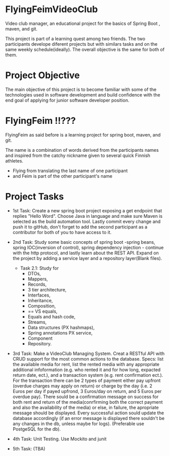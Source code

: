 # FlyingFeimVideoClub
Video club manager, an educational project for the basics of Spring Boot , maven, and git.

This project is part of a learning quest among two friends.
The two participants develope diferent projects but with similars tasks and on the same weekly schedule(ideally). 
The overall objective is the same for both of them.

# Project Objective
The main objective of this project is to become familiar with some of the technologies used in software development and build confidence with the end goal of applying for junior software developer position.

# FlyingFeim !!???
FlyingFeim as said before is a learning project for spring boot, maven, and git.

The name is a combination of words derived from the participants names and inspired from the catchy nickname given to several quick Finnish athletes.
* Flying from translating the last name of one participant
* and Feim is part of the other participant's name


# Project Tasks
- 1st Task: Create a new spring boot project exposing a get endpoint that replies "Hello Word". Choose Java in language and make sure Maven is selected as the build automation tool. Lastly commit every change and push it to gitHub, don't forget to add the second participant as a contributor for both of you to have access to it.
- 2nd Task: Study some basic concepts of spring boot -spring beans, spring IOC(inversion of control), spring dependency injection - continue with the http protocol, and lastly learn about the REST API. Expand on the project by adding a service layer and a repository layer(Blank files).
  - Task 2.1: Study for 
    - DTOs, 
    - Mappers, 
    - Records, 
    - 3 tier architecture, 
    - Interfaces, 
    - Inheritance, 
    - Composition, 
    - == VS equals, 
    - Equals and hash code, 
    - Streams, 
    - Data structures (PX hashmaps), 
    - Spring annotations PX service, 
    - Component
    - Repository.
- 3rd Task: Make a VideoClub Managing System. Creat a RESTful API with CRUD support for the most common actions to the database. Specs: list the available media for rent, list the rented media with any appropriate additional infoformation (e.g. who rented it and for how long, expacted return date, ect.), and a transaction system (e.g. rent confirmation ect.). For the transaction there can be 2 types of payment either pay upfront (overdue charges may apply on return) or charge by the day (i.e. 2 Euros per day if payed upfrond, 3 Euros/day on return, and 5 Euros per overdue pay). There sould be a confirmation message on success for both rent and return of the media(conrfirming both the correct payment and also the availability of the media) or else, in failure, the apropriate message should be displayed. Every successful action sould update the database accordingly (if an error message is displayed there souldn't be any changes in the db, unless maybe for logs).
(Preferable use PostgeSQL for the db).
 
- 4th Task: Unit Testing. Use Mockito and junit

- 5th Task: (TBA)
